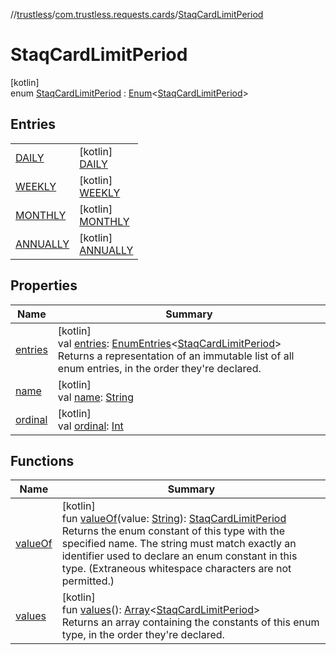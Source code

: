 //[trustless](../../../index.md)/[com.trustless.requests.cards](../index.md)/[StaqCardLimitPeriod](index.md)

# StaqCardLimitPeriod

[kotlin]\
enum [StaqCardLimitPeriod](index.md) : [Enum](https://kotlinlang.org/api/latest/jvm/stdlib/kotlin/-enum/index.html)&lt;[StaqCardLimitPeriod](index.md)&gt;

## Entries

| | |
|---|---|
| [DAILY](-d-a-i-l-y/index.md) | [kotlin]<br>[DAILY](-d-a-i-l-y/index.md) |
| [WEEKLY](-w-e-e-k-l-y/index.md) | [kotlin]<br>[WEEKLY](-w-e-e-k-l-y/index.md) |
| [MONTHLY](-m-o-n-t-h-l-y/index.md) | [kotlin]<br>[MONTHLY](-m-o-n-t-h-l-y/index.md) |
| [ANNUALLY](-a-n-n-u-a-l-l-y/index.md) | [kotlin]<br>[ANNUALLY](-a-n-n-u-a-l-l-y/index.md) |

## Properties

| Name | Summary |
|---|---|
| [entries](entries.md) | [kotlin]<br>val [entries](entries.md): [EnumEntries](https://kotlinlang.org/api/latest/jvm/stdlib/kotlin.enums/-enum-entries/index.html)&lt;[StaqCardLimitPeriod](index.md)&gt;<br>Returns a representation of an immutable list of all enum entries, in the order they're declared. |
| [name](../../com.trustless.requests.kyc.retrieveSteps/-input-k-y-c-type/-d-o-c-u-m-e-n-t/index.md#-372974862%2FProperties%2F-1818097539) | [kotlin]<br>val [name](../../com.trustless.requests.kyc.retrieveSteps/-input-k-y-c-type/-d-o-c-u-m-e-n-t/index.md#-372974862%2FProperties%2F-1818097539): [String](https://kotlinlang.org/api/latest/jvm/stdlib/kotlin/-string/index.html) |
| [ordinal](../../com.trustless.requests.kyc.retrieveSteps/-input-k-y-c-type/-d-o-c-u-m-e-n-t/index.md#-739389684%2FProperties%2F-1818097539) | [kotlin]<br>val [ordinal](../../com.trustless.requests.kyc.retrieveSteps/-input-k-y-c-type/-d-o-c-u-m-e-n-t/index.md#-739389684%2FProperties%2F-1818097539): [Int](https://kotlinlang.org/api/latest/jvm/stdlib/kotlin/-int/index.html) |

## Functions

| Name | Summary |
|---|---|
| [valueOf](value-of.md) | [kotlin]<br>fun [valueOf](value-of.md)(value: [String](https://kotlinlang.org/api/latest/jvm/stdlib/kotlin/-string/index.html)): [StaqCardLimitPeriod](index.md)<br>Returns the enum constant of this type with the specified name. The string must match exactly an identifier used to declare an enum constant in this type. (Extraneous whitespace characters are not permitted.) |
| [values](values.md) | [kotlin]<br>fun [values](values.md)(): [Array](https://kotlinlang.org/api/latest/jvm/stdlib/kotlin/-array/index.html)&lt;[StaqCardLimitPeriod](index.md)&gt;<br>Returns an array containing the constants of this enum type, in the order they're declared. |
